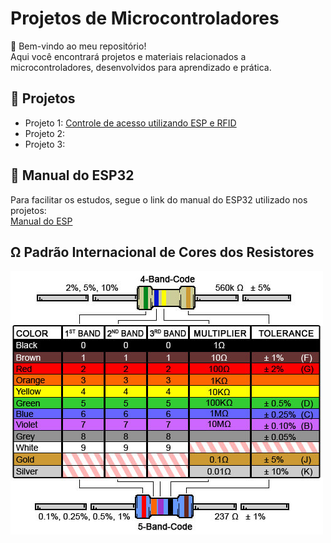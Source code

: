 # Projetos de Microcontroladores  
👋 Bem-vindo ao meu repositório!  
Aqui você encontrará projetos e materiais relacionados a microcontroladores, desenvolvidos para aprendizado e prática.

## 🚀 Projetos  
- Projeto 1: [Controle de acesso utilizando ESP e RFID](https://github.com/mwbr7/microcontroladores-projetos/tree/main/projeto-controle-de-acesso)  
- Projeto 2:   
- Projeto 3:  

## 📖 Manual do ESP32  
Para facilitar os estudos, segue o link do manual do ESP32 utilizado nos projetos:  
[Manual do ESP](https://github.com/mwbr7/microcontroladores-projetos/blob/main/assets/ESP32-Manual.pdf)  

## Ω Padrão Internacional de Cores dos Resistores  
![ESP32](assets/cores-resistor.png)  
